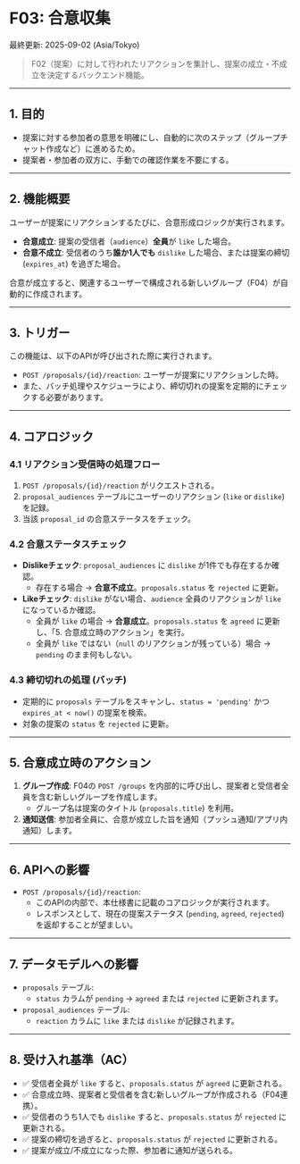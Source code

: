 # F03: 合意収集

最終更新: 2025-09-02 (Asia/Tokyo)

> F02（提案）に対して行われたリアクションを集計し、提案の成立・不成立を決定するバックエンド機能。

---

## 1. 目的
- 提案に対する参加者の意思を明確にし、自動的に次のステップ（グループチャット作成など）に進めるため。
- 提案者・参加者の双方に、手動での確認作業を不要にする。

---

## 2. 機能概要
ユーザーが提案にリアクションするたびに、合意形成ロジックが実行されます。

- **合意成立**: 提案の受信者（`audience`）**全員**が `like` した場合。
- **合意不成立**: 受信者のうち**誰か1人でも** `dislike` した場合、または提案の締切 (`expires_at`) を過ぎた場合。

合意が成立すると、関連するユーザーで構成される新しいグループ（F04）が自動的に作成されます。

---

## 3. トリガー
この機能は、以下のAPIが呼び出された際に実行されます。

- `POST /proposals/{id}/reaction`: ユーザーが提案にリアクションした時。
- また、バッチ処理やスケジューラにより、締切切れの提案を定期的にチェックする必要があります。

---

## 4. コアロジック

### 4.1 リアクション受信時の処理フロー
1. `POST /proposals/{id}/reaction` がリクエストされる。
2. `proposal_audiences` テーブルにユーザーのリアクション (`like` or `dislike`) を記録。
3. 当該 `proposal_id` の合意ステータスをチェック。

### 4.2 合意ステータスチェック
- **Dislikeチェック**: `proposal_audiences` に `dislike` が1件でも存在するか確認。
  - 存在する場合 → **合意不成立**。`proposals.status` を `rejected` に更新。
- **Likeチェック**: `dislike` がない場合、`audience` 全員のリアクションが `like` になっているか確認。
  - 全員が `like` の場合 → **合意成立**。`proposals.status` を `agreed` に更新し、「5. 合意成立時のアクション」を実行。
  - 全員が `like` ではない（`null` のリアクションが残っている）場合 → `pending` のまま何もしない。

### 4.3 締切切れの処理 (バッチ)
- 定期的に `proposals` テーブルをスキャンし、`status = 'pending'` かつ `expires_at < now()` の提案を検索。
- 対象の提案の `status` を `rejected` に更新。

---

## 5. 合意成立時のアクション

1.  **グループ作成**: F04の `POST /groups` を内部的に呼び出し、提案者と受信者全員を含む新しいグループを作成します。
    - グループ名は提案のタイトル (`proposals.title`) を利用。
2.  **通知送信**: 参加者全員に、合意が成立した旨を通知（プッシュ通知/アプリ内通知）します。

---

## 6. APIへの影響

- `POST /proposals/{id}/reaction`:
  - このAPIの内部で、本仕様書に記載のコアロジックが実行されます。
  - レスポンスとして、現在の提案ステータス (`pending`, `agreed`, `rejected`) を返却することが望ましい。

---

## 7. データモデルへの影響

- `proposals` テーブル:
  - `status` カラムが `pending` -> `agreed` または `rejected` に更新されます。
- `proposal_audiences` テーブル:
  - `reaction` カラムに `like` または `dislike` が記録されます。

---

## 8. 受け入れ基準（AC）
- ✅ 受信者全員が `like` すると、`proposals.status` が `agreed` に更新される。
- ✅ 合意成立時、提案者と受信者を含む新しいグループが作成される（F04連携）。
- ✅ 受信者のうち1人でも `dislike` すると、`proposals.status` が `rejected` に更新される。
- ✅ 提案の締切を過ぎると、`proposals.status` が `rejected` に更新される。
- ✅ 提案が成立/不成立になった際、参加者に通知が送られる。